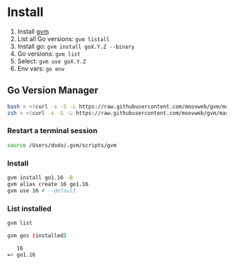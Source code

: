 # Install

1. Install [gvm](https://github.com/moovweb/gvm)
2. List all Go versions: `gvm listall`
3. Install go: `gvm install goX.Y.Z --binary`
4. Go versions: `gvm list`
5. Select: `gvm use goX.Y.Z`
6. Env vars: `go env`

## Go Version Manager

```bash
bash < <(curl -s -S -L https://raw.githubusercontent.com/moovweb/gvm/master/binscripts/gvm-installer)
zsh < <(curl -s -S -L https://raw.githubusercontent.com/moovweb/gvm/master/binscripts/gvm-installer)
```

### Restart a terminal session

```bash
source /Users/dodo/.gvm/scripts/gvm
```

### Install

```bash
gvm install go1.16 -B
gvm alias create 16 go1.16
gvm use 16 # --default
```

### List installed

```bash
gvm list

gvm gos (installed)

   16
=> go1.16
```
